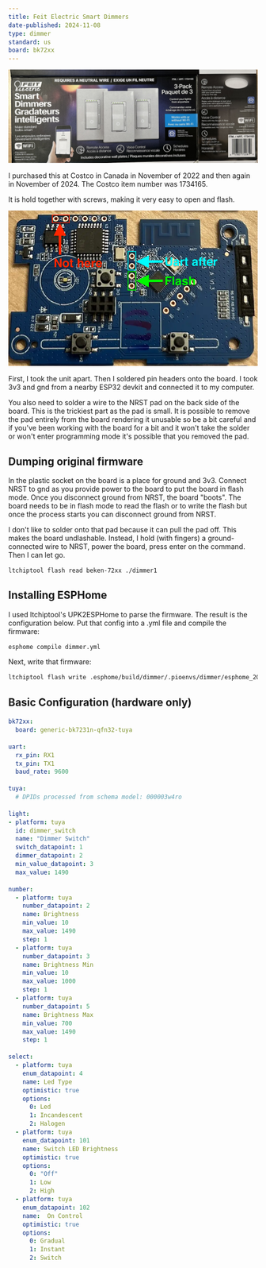 ```yaml
---
title: Feit Electric Smart Dimmers
date-published: 2024-11-08
type: dimmer
standard: us
board: bk72xx
---
```

![Product Image](Feit-DIMSMART-3-CAN.jpg "Box Image")

I purchased this at Costco in Canada in November of 2022 and then again in November of 2024. The Costco item number was 1734165.

It is hold together with screws, making it very easy to open and flash.

![Board](board.jpg "Board")

First, I took the unit apart. Then I soldered pin headers onto the board. I took 3v3 and gnd from a nearby ESP32 devkit and connected it to my computer.

You also need to solder a wire to the NRST pad on the back side of the board. This is the trickiest part as the pad is small. It is possible to remove the pad entirely from the board rendering it unusable so be a bit careful and if you've been working with the board for a bit and it won't take the solder or won't enter programming mode it's possible that you removed the pad.

## Dumping original firmware

In the plastic socket on the board is a place for ground and 3v3. Connect NRST to gnd as you provide power to the board to put the board in flash mode. Once you disconnect ground from NRST, the board "boots". The board needs to be in flash mode to read the flash or to write the flash but once the process starts you can disconnect ground from NRST.

I don't like to solder onto that pad because it can pull the pad off. This makes the board undlashable. Instead, I hold (with fingers) a ground-connected wire to NRST, power the board, press enter on the command. Then I can let go.

```bash
ltchiptool flash read beken-72xx ./dimmer1
```

## Installing ESPHome

I used ltchiptool's UPK2ESPHome to parse the firmware. The result is the configuration below. Put that config into a .yml file and compile the firmware:

```bash
esphome compile dimmer.yml
```

Next, write that firmware:

```bash
ltchiptool flash write .esphome/build/dimmer/.pioenvs/dimmer/esphome_2024.10.0_generic-bk7231n-qfn32-tuya_bk7231n_lt1.7.0.uf2 --device=/dev/tty.usbserial-0001
```

## Basic Configuration (hardware only)

```yaml
bk72xx:
  board: generic-bk7231n-qfn32-tuya

uart:
  rx_pin: RX1
  tx_pin: TX1
  baud_rate: 9600

tuya:
  # DPIDs processed from schema model: 000003w4ro

light:
- platform: tuya
  id: dimmer_switch
  name: "Dimmer Switch"
  switch_datapoint: 1
  dimmer_datapoint: 2
  min_value_datapoint: 3
  max_value: 1490

number:
  - platform: tuya
    number_datapoint: 2
    name: Brightness
    min_value: 10
    max_value: 1490
    step: 1
  - platform: tuya
    number_datapoint: 3
    name: Brightness Min
    min_value: 10
    max_value: 1000
    step: 1
  - platform: tuya
    number_datapoint: 5
    name: Brightness Max
    min_value: 700
    max_value: 1490
    step: 1

select:
  - platform: tuya
    enum_datapoint: 4
    name: Led Type
    optimistic: true
    options:
      0: Led
      1: Incandescent
      2: Halogen
  - platform: tuya
    enum_datapoint: 101
    name: Switch LED Brightness
    optimistic: true
    options:
      0: "Off"
      1: Low
      2: High
  - platform: tuya
    enum_datapoint: 102
    name:  On Control
    optimistic: true
    options:
      0: Gradual
      1: Instant
      2: Switch
```
